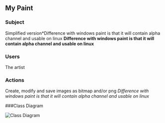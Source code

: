 ## My Paint

### Subject
Simplified version*Difference with windows paint is that it will contain alpha channel and usable on linux
**Difference with windows paint is that it will contain alpha channel and usable on linux**

### Users
The artist

### Actions
Create, modify and save images as bitmap and/or png
*Difference with windows paint is that it will contain alpha channel and usable on linux*




###Class Diagram

![Class Diagram](https://github.com/kapistelijaKrisu/JavaPaint/blob/master/Documentation/Class-Diagram.png)
